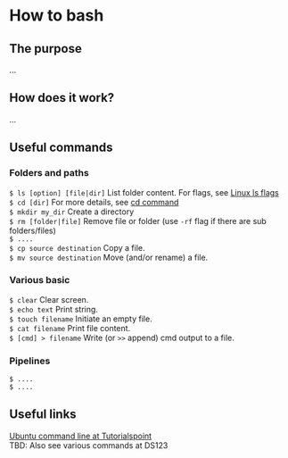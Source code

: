 # How to bash

## The purpose
...

## How does it work?
...

## Useful commands
### Folders and paths
`$ ls [option] [file|dir]` List folder content. For flags, see [Linux ls flags](https://www.rapidtables.com/code/linux/ls.html)<br/>
`$ cd [dir]` For more details, see [cd command](https://www.rapidtables.com/code/linux/cd.html)<br/>
`$ mkdir my_dir` Create a directory<br/>
`$ rm [folder|file]` Remove file or folder (use `-rf` flag if there are sub folders/files)<br/>
`$ ....` <br/>
`$ cp source destination` Copy a file.<br/>
`$ mv source destination` Move (and/or rename) a file.<br/>


### Various basic
`$ clear` Clear screen.<br/>
`$ echo text` Print string.<br/>
`$ touch filename` Initiate an empty file.<br/>
`$ cat filename` Print file content.<br/>
`$ [cmd] > filename` Write (or `>>` append) cmd output to a file.<br/> 

### Pipelines
`$ ....` <br/>
`$ ....` <br/>

## Useful links
[Ubuntu command line at Tutorialspoint](https://www.tutorialspoint.com/ubuntu/ubuntu_command_line.htm)<br/>
TBD: Also see various commands at DS123
